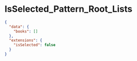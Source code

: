 # IsSelected_Pattern_Root_Lists

```json
{
  "data": {
    "books": []
  },
  "extensions": {
    "isSelected": false
  }
}
```
